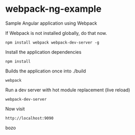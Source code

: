 # webpack-ng-example
Sample Angular application using Webpack

If Webpack is not installed globally, do that now.

`npm install webpack webpack-dev-server -g`

Install the application dependencies

`npm install`

Builds the application once into ./build

`webpack`

Run a dev server with hot module replacement (live reload)

`webpack-dev-server`

Now visit

`http://localhost:9090`

bozo
